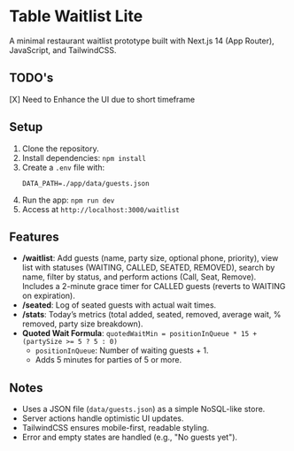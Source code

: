 # Table Waitlist Lite

A minimal restaurant waitlist prototype built with Next.js 14 (App Router), JavaScript, and TailwindCSS.

## TODO's

[X] Need to Enhance the UI due to short timeframe

## Setup

1. Clone the repository.
2. Install dependencies: `npm install`
3. Create a `.env` file with:
   ```
   DATA_PATH=./app/data/guests.json
   ```
4. Run the app: `npm run dev`
5. Access at `http://localhost:3000/waitlist`

## Features

- **/waitlist**: Add guests (name, party size, optional phone, priority), view list with statuses (WAITING, CALLED, SEATED, REMOVED), search by name, filter by status, and perform actions (Call, Seat, Remove). Includes a 2-minute grace timer for CALLED guests (reverts to WAITING on expiration).
- **/seated**: Log of seated guests with actual wait times.
- **/stats**: Today’s metrics (total added, seated, removed, average wait, % removed, party size breakdown).
- **Quoted Wait Formula**: `quotedWaitMin = positionInQueue * 15 + (partySize >= 5 ? 5 : 0)`
  - `positionInQueue`: Number of waiting guests + 1.
  - Adds 5 minutes for parties of 5 or more.

## Notes

- Uses a JSON file (`data/guests.json`) as a simple NoSQL-like store.
- Server actions handle optimistic UI updates.
- TailwindCSS ensures mobile-first, readable styling.
- Error and empty states are handled (e.g., "No guests yet").
